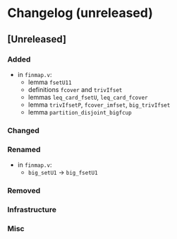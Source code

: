# Changelog (unreleased)

## [Unreleased]

### Added

- in `finmap.v`:
  + lemma `fsetU11`
  + definitions `fcover` and `trivIfset`
  + lemmas `leq_card_fsetU`, `leq_card_fcover`
  + lemma `trivIfsetP`, `fcover_imfset`, `big_trivIfset`
  + lemma `partition_disjoint_bigfcup`

### Changed

### Renamed

- in `finmap.v`:
  + `big_setU1` -> `big_fsetU1`

### Removed

### Infrastructure

### Misc
